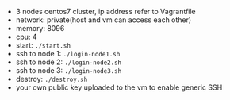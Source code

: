 - 3 nodes centos7 cluster, ip address refer to Vagrantfile
- network: private(host and vm can access each other)
- memory: 8096
- cpu: 4
- start: `./start.sh`
- ssh to node 1:  `./login-node1.sh`
- ssh to node 2:  `./login-node2.sh`
- ssh to node 3:  `./login-node3.sh`
- destroy: `./destroy.sh`
- your own public key uploaded to the vm to enable generic SSH